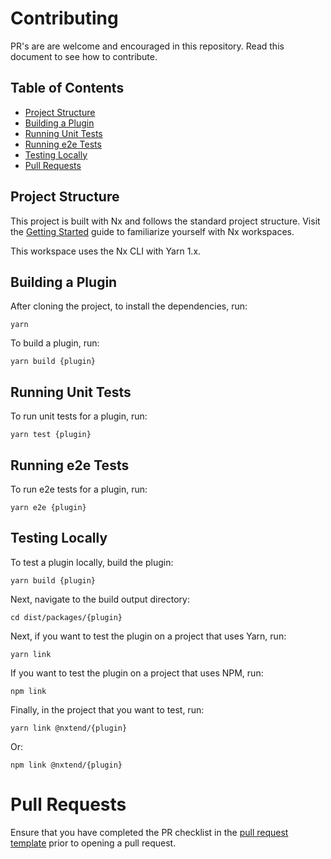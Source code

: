 # Contributing

PR's are are welcome and encouraged in this repository. Read this document to see how to contribute.

## Table of Contents

- [Project Structure](#project-structure)
- [Building a Plugin](#building-a-plugin)
- [Running Unit Tests](#running-unit-tests)
- [Running e2e Tests](#running-e2e-tests)
- [Testing Locally](#testing-locally)
- [Pull Requests](#pull-requests)

## Project Structure

This project is built with Nx and follows the standard project structure. Visit the [Getting Started](https://nx.dev/react/getting-started/what-is-nx) guide to familiarize yourself with Nx workspaces.

This workspace uses the Nx CLI with Yarn 1.x.

## Building a Plugin

After cloning the project, to install the dependencies, run:

```
yarn
```

To build a plugin, run:

```
yarn build {plugin}
```

## Running Unit Tests

To run unit tests for a plugin, run:

```
yarn test {plugin}
```

## Running e2e Tests

To run e2e tests for a plugin, run:

```
yarn e2e {plugin}
```

## Testing Locally

To test a plugin locally, build the plugin:

```
yarn build {plugin}
```

Next, navigate to the build output directory:

```
cd dist/packages/{plugin}
```

Next, if you want to test the plugin on a project that uses Yarn, run:

```
yarn link
```

If you want to test the plugin on a project that uses NPM, run:

```
npm link
```

Finally, in the project that you want to test, run:

```
yarn link @nxtend/{plugin}
```

Or:

```
npm link @nxtend/{plugin}
```

# Pull Requests

Ensure that you have completed the PR checklist in the [pull request template](PULL_REQUEST_TEMPLATE.md) prior to opening a pull request.

